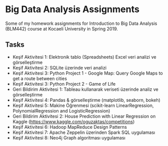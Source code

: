 # Big Data Analysis Assignments
Some of my homework assignments for Introduction to Big Data Analysis (BLM442) course at Kocaeli University in Spring 2019.

## Tasks
* Keşif Aktivitesi 1: Elektronik tablo (Spreadsheets) Excel veri analizi ve görselleştirme
* Keşif Aktivitesi 2: SQLite üzerinde veri analizi
* Keşif Aktivitesi 3: Python Project 1 - Google Map: Query Google Maps to get a route between cities
* Keşif Aktivitesi 3: Python Project 2 - Game of Life
* Geri Bildirim Aktivitesi 1: Tableau kullanarak veriseti üzerinde analiz ve görselleştirme
* Keşif Aktivitesi 4: Pandas & görselleştirme (matplotlib, seaborn, bokeh)
* Keşif Aktivitesi 5: Makine Öğrenmesi (scikit-learn LinearRegression, PolynomialRegression and LogisticRegression)
* Geri Bildirim Aktivitesi 2: House Prediction with Linear Regression on Kaggle (https://www.kaggle.com/oguzaktas/competitions)
* Keşif Aktivitesi 6: Hadoop MapReduce Design Patterns
* Keşif Aktivitesi 7: Apache Zeppelin üzerinden Spark SQL uygulaması
* Keşif Aktivitesi 8: Neo4j Graph algoritması uygulaması
